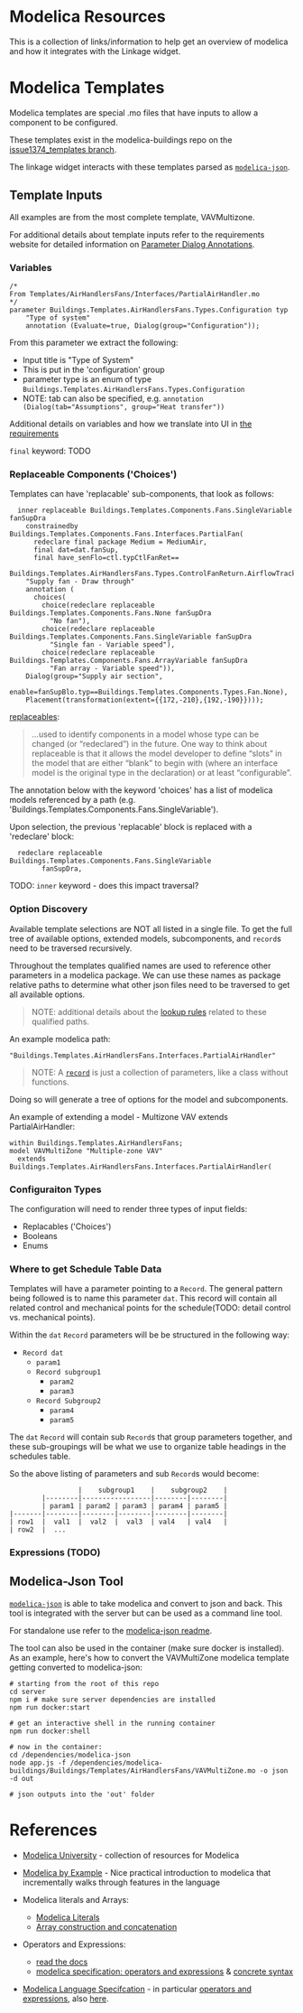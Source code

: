 # Modelica Resources

This is a collection of links/information to help get an overview of modelica and how it integrates with the Linkage widget.

# Modelica Templates

Modelica templates are special .mo files that have inputs to allow a component to be configured.

These templates exist in the modelica-buildings repo on the [issue1374_templates branch](https://github.com/lbl-srg/modelica-buildings/tree/issue1374_templates).

The linkage widget interacts with these templates parsed as [`modelica-json`](https://github.com/lbl-srg/modelica-json).

## Template Inputs

All examples are from the most complete template, VAVMultizone.

For additional details about template inputs refer to the requirements website for detailed information on [Parameter Dialog Annotations](https://lbl-srg.github.io/linkage.js/requirements.html#parameter-dialog-annotations).

### Variables

```modelica
/*
From Templates/AirHandlersFans/Interfaces/PartialAirHandler.mo
*/
parameter Buildings.Templates.AirHandlersFans.Types.Configuration typ
    "Type of system"
    annotation (Evaluate=true, Dialog(group="Configuration"));
```

From this parameter we extract the following:

- Input title is "Type of System"
- This is put in the 'configuration' group
- parameter type is an enum of type `Buildings.Templates.AirHandlersFans.Types.Configuration`
- NOTE: tab can also be specified, e.g. `annotation (Dialog(tab="Assumptions", group="Heat transfer"))`

Additional details on variables and how we translate into UI in [the requirements](https://lbl-srg.github.io/linkage.js/requirements.html#variables)

`final` keyword: TODO

### Replaceable Components ('Choices')

Templates can have 'replacable' sub-components, that look as follows:

```
  inner replaceable Buildings.Templates.Components.Fans.SingleVariable fanSupDra
    constrainedby Buildings.Templates.Components.Fans.Interfaces.PartialFan(
      redeclare final package Medium = MediumAir,
      final dat=dat.fanSup,
      final have_senFlo=ctl.typCtlFanRet==
        Buildings.Templates.AirHandlersFans.Types.ControlFanReturn.AirflowTracking)
    "Supply fan - Draw through"
    annotation (
      choices(
        choice(redeclare replaceable Buildings.Templates.Components.Fans.None fanSupDra
          "No fan"),
        choice(redeclare replaceable Buildings.Templates.Components.Fans.SingleVariable fanSupDra
          "Single fan - Variable speed"),
        choice(redeclare replaceable Buildings.Templates.Components.Fans.ArrayVariable fanSupDra
          "Fan array - Variable speed")),
    Dialog(group="Supply air section",
      enable=fanSupBlo.typ==Buildings.Templates.Components.Types.Fan.None),
    Placement(transformation(extent={{172,-210},{192,-190}})));
```

[replaceables](https://mbe.modelica.university/components/architectures/replaceable/#replaceable):

> ...used to identify components in a model whose type can be changed (or “redeclared”) in the future. One way to think about replaceable is that it allows the model developer to define “slots” in the model that are either “blank” to begin with (where an interface model is the original type in the declaration) or at least “configurable”.

The annotation below with the keyword 'choices' has a list of modelica models referenced by a path (e.g. 'Buildings.Templates.Components.Fans.SingleVariable').

Upon selection, the previous 'replacable' block is replaced with a 'redeclare' block:

```
  redeclare replaceable Buildings.Templates.Components.Fans.SingleVariable
        fanSupDra,
```

TODO: `inner` keyword - does this impact traversal?

### Option Discovery

Available template selections are NOT all listed in a single file. To get the full tree of available options, extended models, subcomponents, and `record`s need to be traversed recursively.

Throughout the templates qualified names are used to reference other parameters in a modelica package. We can use these names as package relative paths to determine what other json files need to be traversed to get all available options.

> NOTE: additional details about the [lookup rules](https://mbe.modelica.university/components/packages/lookup/) related to these qualified paths.

An example modelica path:

```
"Buildings.Templates.AirHandlersFans.Interfaces.PartialAirHandler"
```

> NOTE: A [`record`](https://mbe.modelica.university/behavior/equations/record_def/) is just a collection of parameters, like a class without functions.

Doing so will generate a tree of options for the model and subcomponents.

An example of extending a model - Multizone VAV extends PartialAirHandler:

```
within Buildings.Templates.AirHandlersFans;
model VAVMultiZone "Multiple-zone VAV"
  extends Buildings.Templates.AirHandlersFans.Interfaces.PartialAirHandler(
```

### Configuraiton Types

The configuration will need to render three types of input fields:

- Replacables ('Choices')
- Booleans
- Enums

### Where to get Schedule Table Data

Templates will have a parameter pointing to a `Record`. The general pattern being followed is to name this parameter `dat`. This record will contain all related control and mechanical points for the schedule(TODO: detail control vs. mechanical points).

Within the `dat` `Record` parameters will be be structured in the following way:

- `Record dat`
  - `param1`
  - `Record subgroup1`
    - `param2`
    - `param3`
  - `Record Subgroup2`
    - `param4`
    - `param5`

The `dat` `Record` will contain sub `Record`s that group parameters together, and these sub-groupings will be what we use to organize table headings in the schedules table.

So the above listing of parameters and sub `Record`s would become:

```
                 |    subgroup1    |    subgroup2    |
        |--------|-----------------|--------|--------|
        | param1 | param2 | param3 | param4 | param5 |
|-------|--------|--------|--------|--------|--------|
| row1  |  val1  |  val2  |  val3  | val4   | val4   |
| row2  |  ...
```

### Expressions (TODO)

## Modelica-Json Tool

[`modelica-json`](https://github.com/lbl-srg/modelica-json) is able to take modelica and convert to json and back. This tool is integrated with the server but can be used as a command line tool.

For standalone use refer to the [modelica-json readme](https://lbl-srg.github.io/modelica-json/).

The tool can also be used in the container (make sure docker is installed). As an example, here's how to convert the VAVMultiZone modelica template getting converted to modelica-json:

```
# starting from the root of this repo
cd server
npm i # make sure server dependencies are installed
npm run docker:start

# get an interactive shell in the running container
npm run docker:shell

# now in the container:
cd /dependencies/modelica-json
node app.js -f /dependencies/modelica-buildings/Buildings/Templates/AirHandlersFans/VAVMultiZone.mo -o json -d out

# json outputs into the 'out' folder
```

# References

- [Modelica University](https://modelica.university/) - collection of resources for Modelica

- [Modelica by Example](https://mbe.modelica.university) -
  Nice practical introduction to modelica that incrementally walks through features in the language

- Modelica literals and Arrays:

  - [Modelica Literals](https://modelica.readthedocs.io/en/latest/lexical.html#literal-constants)
  - [Array construction and concatenation](https://modelica.readthedocs.io/en/latest/operators.html#array-constructor-operator)

- Operators and Expressions:

  - [read the docs](https://modelica.readthedocs.io/en/latest/operators.html#expressions)
  - [modelica specification: operators and expressions](https://specification.modelica.org/maint/3.5/operators-and-expressions.html) & [concrete syntax](https://specification.modelica.org/maint/3.5/modelica-concrete-syntax.html#expressions1)

- [Modelica Language Specifcation](https://specification.modelica.org/maint/3.5/introduction1.html) - in particular [operators and expressions](https://specification.modelica.org/maint/3.5/operators-and-expressions.html), also [here](https://specification.modelica.org/maint/3.5/modelica-concrete-syntax.html#expressions1).
